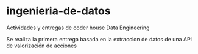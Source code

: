 # ingenieria-de-datos
Actividades y entregas de coder house Data Engineering

Se realiza la primera entrega basada en la extraccion de datos de una API de valorización de acciones
